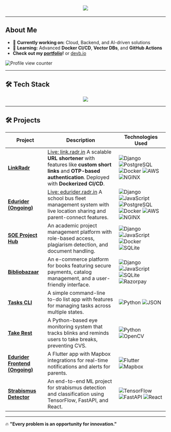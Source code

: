 <h1 align="center">
  <img src="https://readme-typing-svg.herokuapp.com?font=Fira+Code&size=22&pause=1000&color=FF5733&center=true&vCenter=true&width=500&lines=Hi,+I'm+Aswin+👋;Backend+%7C+Cloud+%7C+ML;Exploring+life+at+full+throttle!">
</h1>

---

## **About Me**
- 🔭 **Currently working on:** Cloud, Backend, and AI-driven solutions  
- 🌱 **Learning:** Advanced **Docker CI/CD**, **Vector DBs**, and **GitHub Actions**  
- <b>Check out my [portfolio](https://aswin.radr.in)!</b> or [devb.io](https://devb.io/aswinpradeepc) <br>

![Profile view counter](https://komarev.com/ghpvc/?username=aswinpradeepc)

---

## 🛠 **Tech Stack**
<p align="center">
  <img src="https://skillicons.dev/icons?i=python,django,fastapi,postgres,docker,aws,nginx,react,flutter,git,github,linux" />
</p>

---


## 🛠️ Projects  

| **Project**                                                                 | **Description**                                                                                          | **Technologies Used**                                                                                                            |
|-----------------------------------------------------------------------------|----------------------------------------------------------------------------------------------------------|----------------------------------------------------------------------------------------------------------------------------------|
| [**LinkRadr**](https://github.com/aswinpradeepc/linkradr) |[Live: link.radr.in](https://link.radr.in) A scalable **URL shortener** with features like **custom short links** and **OTP-based authentication**. Deployed with **Dockerized CI/CD**. | ![Django](https://img.shields.io/badge/-Django-092E20?style=flat&logo=django&logoColor=white) ![PostgreSQL](https://img.shields.io/badge/-PostgreSQL-4169E1?style=flat&logo=postgresql&logoColor=white) ![Docker](https://img.shields.io/badge/-Docker-2496ED?style=flat&logo=docker&logoColor=white) ![AWS](https://img.shields.io/badge/-AWS-232F3E?style=flat&logo=amazonaws&logoColor=white) ![NGINX](https://img.shields.io/badge/-NGINX-009639?style=flat&logo=nginx&logoColor=white) |
| [**Edurider (Ongoing)**](https://github.com/aswinpradeepc/edurider_backend) |[Live: edurider.radr.in](https://edurider.radr.in/api/student) A school bus fleet management system with live location sharing and parent-connect features.             | ![Django](https://img.shields.io/badge/-Django-092E20?style=flat&logo=django&logoColor=white) ![JavaScript](https://img.shields.io/badge/-JavaScript-F7DF1E?style=flat&logo=javascript&logoColor=black) ![PostgreSQL](https://img.shields.io/badge/-PostgreSQL-4169E1?style=flat&logo=postgresql&logoColor=white) ![Docker](https://img.shields.io/badge/-Docker-2496ED?style=flat&logo=docker&logoColor=white) ![AWS](https://img.shields.io/badge/-AWS-232F3E?style=flat&logo=amazonaws&logoColor=white) ![NGINX](https://img.shields.io/badge/-NGINX-009639?style=flat&logo=nginx&logoColor=white) |
| [**SOE Project Hub**](https://github.com/aswinpradeepc/soe-project-hub)     | An academic project management platform with role-based access, plagiarism detection, and document handling. | ![Django](https://img.shields.io/badge/-Django-092E20?style=flat&logo=django&logoColor=white) ![JavaScript](https://img.shields.io/badge/-JavaScript-F7DF1E?style=flat&logo=javascript&logoColor=black) ![Docker](https://img.shields.io/badge/-Docker-2496ED?style=flat&logo=docker&logoColor=white) ![SQLite](https://img.shields.io/badge/-SQLite-003B57?style=flat&logo=sqlite&logoColor=white) |
| [**Bibliobazaar**](https://github.com/aswinpradeepc/bibliobazaar)           | An e-commerce platform for books featuring secure payments, catalog management, and a user-friendly interface. | ![Django](https://img.shields.io/badge/-Django-092E20?style=flat&logo=django&logoColor=white) ![JavaScript](https://img.shields.io/badge/-JavaScript-F7DF1E?style=flat&logo=javascript&logoColor=black) ![SQLite](https://img.shields.io/badge/-SQLite-003B57?style=flat&logo=sqlite&logoColor=white) ![Razorpay](https://img.shields.io/badge/-Razorpay-02042B?style=flat&logo=razorpay&logoColor=white) |
| [**Tasks CLI**](https://github.com/aswinpradeepc/tasks-cli)                 | A simple command-line to-do list app with features for managing tasks across multiple states.            | ![Python](https://img.shields.io/badge/-Python-3776AB?style=flat&logo=python&logoColor=white) ![JSON](https://img.shields.io/badge/-JSON-000000?style=flat&logo=json&logoColor=white) |
| [**Take Rest**](https://github.com/aswinpradeepc/take-rest)                 | A Python-based eye monitoring system that tracks blinks and reminds users to take breaks, preventing CVS. | ![Python](https://img.shields.io/badge/-Python-3776AB?style=flat&logo=python&logoColor=white) ![OpenCV](https://img.shields.io/badge/-OpenCV-5C3EE8?style=flat&logo=opencv&logoColor=white) |
| [**Edurider Frontend (Ongoing)**](https://github.com/aswinpradeepc/edurider) | A Flutter app with Mapbox integrations for real-time notifications and alerts for parents.               | ![Flutter](https://img.shields.io/badge/-Flutter-02569B?style=flat&logo=flutter&logoColor=white) ![Mapbox](https://img.shields.io/badge/-Mapbox-000000?style=flat&logo=mapbox&logoColor=white) |
| [**Strabismus Detector**](https://github.com/aswinpradeepc/strabismus-detector) | An end-to-end ML project for strabismus detection and classification using TensorFlow, FastAPI, and React. | ![TensorFlow](https://img.shields.io/badge/-TensorFlow-FF6F00?style=flat&logo=tensorflow&logoColor=white) ![FastAPI](https://img.shields.io/badge/-FastAPI-009688?style=flat&logo=fastapi&logoColor=white) ![React](https://img.shields.io/badge/-React-61DAFB?style=flat&logo=react&logoColor=white) |

---

🔥 **"Every problem is an opportunity for innovation."**  
